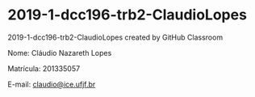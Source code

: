 # 2019-1-dcc196-trb2-ClaudioLopes
2019-1-dcc196-trb2-ClaudioLopes created by GitHub Classroom

Nome: Cláudio Nazareth Lopes

Matrícula: 201335057

E-mail: claudio@ice.ufjf.br
